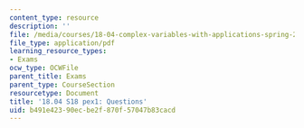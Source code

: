 ```yaml
---
content_type: resource
description: ''
file: /media/courses/18-04-complex-variables-with-applications-spring-2018/b491e42390ecbe2f870f57047b83cacd_MIT18_04S18_pex1.pdf
file_type: application/pdf
learning_resource_types:
- Exams
ocw_type: OCWFile
parent_title: Exams
parent_type: CourseSection
resourcetype: Document
title: '18.04 S18 pex1: Questions'
uid: b491e423-90ec-be2f-870f-57047b83cacd
---
```

